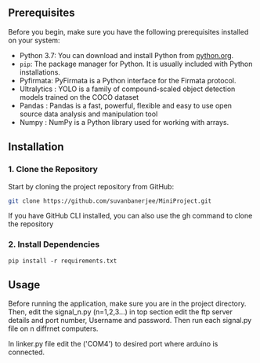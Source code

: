 ## Prerequisites

Before you begin, make sure you have the following prerequisites installed on your system:

- Python 3.7: You can download and install Python from [python.org](https://www.python.org/downloads/).
- `pip`: The package manager for Python. It is usually included with Python installations.
- Pyfirmata: PyFirmata is a Python interface for the Firmata protocol.
- Ultralytics : YOLO is a family of compound-scaled object detection models trained on the COCO dataset
- Pandas : Pandas is a fast, powerful, flexible and easy to use open source data analysis and manipulation tool
- Numpy : NumPy is a Python library used for working with arrays.

## Installation

### 1. Clone the Repository

Start by cloning the project repository from GitHub:

```bash
git clone https://github.com/suvanbanerjee/MiniProject.git
```

If you have GitHub CLI installed, you can also use the gh command to clone the repository

### 2. Install Dependencies
``` pip install -r requirements.txt  ```

## Usage


Before running the application, make sure you are in the project directory. Then, edit the signal_n.py (n=1,2,3...) in top section edit the ftp server details and port number, Username and password. 
Then run each signal.py file on n diffrnet computers.

In linker.py file edit the ('COM4') to desired port where arduino is connected.


